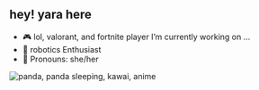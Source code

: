 ## hey! yara here

- 🎮 lol, valorant, and fortnite player I’m currently working on ...
- 👾 robotics Enthusiast 
- 🎀 Pronouns: she/her

![panda, panda sleeping, kawai, anime](https://github.com/sxrraf/sxrraf/assets/97001981/7f11e2f6-12c5-4ce8-99e9-f5c23208bae9)
